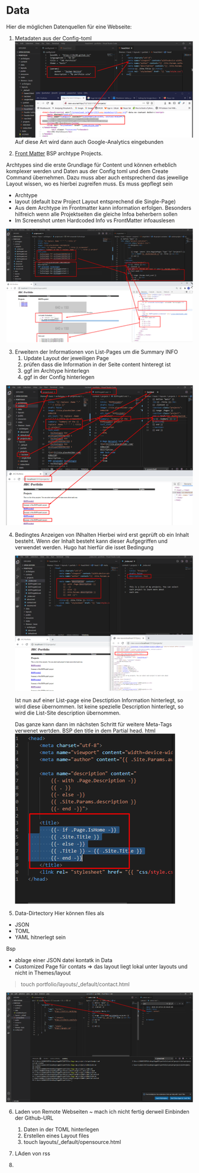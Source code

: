 <h1>Data</h1>

Hier die möglichen Datenquellen für eine Webseite:

 1. Metadaten aus der Config-toml
![](imgs/2020-10-17-08-25-36.png)
Auf diese Art wird dann auch Google-Analytics eingebunden

 2. [Front Matter](./05_Hugo_Front_Matter.md)
   BSP archtype Projects.

   Archtypes sind die erste Grundlage für Content und können erheblich komplexer werden und Daten aus der Config toml und dem Create Command übernehmen. 
   Dazu muss aber auch entsprechend das jeweilige Layout wissen, wo es hierbei zugreifen muss. 
   Es muss gepflegt sein
   - Archtype
   - layout (default bzw Project Layout entsprechend die Single-Page)
   - Aus dem Archtype im Frontmatter kann information erfolgen. Besonders hilfreich wenn alle Projektseiten die gleiche Infoa beherbern sollen
   - Im Screenshot unten Hardcoded Info vs FrontMatter infoauslesen 


   ![](imgs/2020-10-17-08-49-50.png)

3. Erweitern der Informationen von List-Pages um die Summary INFO
   1. Update Layout der jeweiligen Page
   2. prüfen dass die Information in der Seite content hinteregt ist
   3. ggf im Archtype hinterlegn
   4. ggf in der Config hinterlegen

![](imgs/2020-10-17-08-59-10.png)

4. Bedingtes Anzeigen von INhalten
   Hierbei wird erst geprüft ob ein Inhalt besteht. Wenn der Inhalt besteht kann dieser Aufgegriffen und verwendet werden. Hugo hat hierfür die isset Bedingung

   ![](imgs/2020-10-17-09-08-35.png)
   
   Ist nun auf einer List-page eine Desctiption Information hinterlegt, so wird diese übernommen. Ist keine spezielle Description hinterlegt, so wird die List-Site description übernommen.

   Das ganze kann dann im nächsten Schritt für weitere Meta-Tags verwenet wertden. BSP den title in dem Partial head. html
   ![](imgs/2020-10-17-09-52-19.png)

5. Data-Dirtectory
Hier können files als
- JSON
- TOML
- YAML
  hitnerlegt sein
 
 Bsp 
 - ablage einer JSON datei kontatk in Data
 - Customized Page für contats => das layout liegt lokal unter layouts und nicht in Themes/layout
 > touch portfolio/layouts/_default/contact.html

 ![](imgs/2020-10-17-10-09-47.png)


 6. Laden von Remote Webseiten ~ mach ich nicht fertig derweil
   Einbinden der Github-URL
     1) Daten in der TOML hinterlegen
     2) Erstellen eines Layout files 
     3) touch layouts/_default/opensource.html

7. LAden von rss
8. 